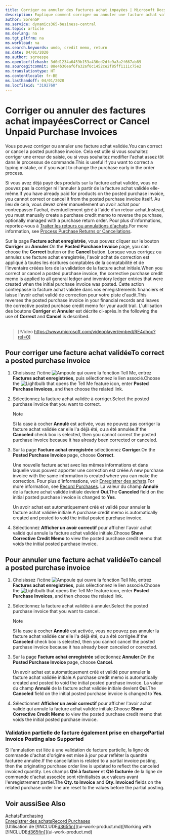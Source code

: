 ```yaml
---
title: Corriger ou annuler des factures achat impayées | Microsoft Docs
description: Explique comment corriger ou annuler une facture achat validée et créer automatiquement un avoir achat.
author: SorenGP
ms.service: dynamics365-business-central
ms.topic: article
ms.devlang: na
ms.tgt_pltfrm: na
ms.workload: na
ms.search.keywords: undo, credit memo, return
ms.date: 04/01/2020
ms.author: sgroespe
ms.openlocfilehash: 3d0d1234a6459b153a436ed2dfe9a3a2f667ab89
ms.sourcegitcommit: 88e4b30eaf6fa32af0c1452ce2f85ff1111c75e2
ms.translationtype: HT
ms.contentlocale: fr-BE
ms.lasthandoff: 04/01/2020
ms.locfileid: "3192760"
---
```

# <a name="correct-or-cancel-unpaid-purchase-invoices"></a><span data-ttu-id="019b4-103">Corriger ou annuler des factures achat impayées</span><span class="sxs-lookup"><span data-stu-id="019b4-103">Correct or Cancel Unpaid Purchase Invoices</span></span>
<span data-ttu-id="019b4-104">Vous pouvez corriger ou annuler une facture achat validée.</span><span class="sxs-lookup"><span data-stu-id="019b4-104">You can correct or cancel a posted purchase invoice.</span></span> <span data-ttu-id="019b4-105">Cela est utile si vous souhaitez corriger une erreur de saisie, ou si vous souhaitez modifier l'achat assez tôt dans le processus de commande.</span><span class="sxs-lookup"><span data-stu-id="019b4-105">This is useful if you want to correct a typing mistake, or if you want to change the purchase early in the order process.</span></span>

<span data-ttu-id="019b4-106">Si vous avez déjà payé des produits sur la facture achat validée, vous ne pouvez pas la corriger ni l'annuler à partir de la facture achat validée elle-même.</span><span class="sxs-lookup"><span data-stu-id="019b4-106">If you have already paid for products on the posted purchase invoice, you cannot correct or cancel it from the posted purchase invoice itself.</span></span> <span data-ttu-id="019b4-107">Au lieu de cela, vous devez créer manuellement un avoir achat pour contrepasser l'achat, éventuellement géré à l'aide d'un retour achat.</span><span class="sxs-lookup"><span data-stu-id="019b4-107">Instead, you must manually create a purchase credit memo to reverse the purchase, optionally managed with a purchase return order.</span></span> <span data-ttu-id="019b4-108">Pour plus d'informations, reportez-vous à [Traiter les retours ou annulations d'achats](purchasing-how-process-purchase-returns-cancellations.md).</span><span class="sxs-lookup"><span data-stu-id="019b4-108">For more information, see [Process Purchase Returns or Cancellations](purchasing-how-process-purchase-returns-cancellations.md).</span></span>

<span data-ttu-id="019b4-109">Sur la page **Facture achat enregistrée**, vous pouvez cliquer sur le bouton **Corriger** ou **Annuler**.</span><span class="sxs-lookup"><span data-stu-id="019b4-109">On the **Posted Purchase Invoice** page, you can choose the **Correct** button or the **Cancel** button.</span></span> <span data-ttu-id="019b4-110">Lorsque vous corrigez ou annulez une facture achat enregistrée, l'avoir achat de correction est appliqué à toutes les écritures comptables de la comptabilité et de l'inventaire créées lors de la validation de la facture achat initiale.</span><span class="sxs-lookup"><span data-stu-id="019b4-110">When you correct or cancel a posted purchase invoice, the corrective purchase credit memo is applied to all general ledger and inventory ledger entries that were created when the initial purchase invoice was posted.</span></span> <span data-ttu-id="019b4-111">Cette action contrepasse la facture achat validée dans vos enregistrements financiers et laisse l'avoir achat validé de correction pour votre piste d'audit.</span><span class="sxs-lookup"><span data-stu-id="019b4-111">This reverses the posted purchase invoice in your financial records and leaves the corrective posted purchase credit memo for your audit trail.</span></span> <span data-ttu-id="019b4-112">L'utilisation des boutons **Corriger** et **Annuler** est décrite ci-après.</span><span class="sxs-lookup"><span data-stu-id="019b4-112">In the following the use of **Correct** and **Cancel** is described.</span></span>
<br><br>
> [!Video https://www.microsoft.com/videoplayer/embed/RE4dhoc?rel=0]

## <a name="to-correct-a-posted-purchase-invoice"></a><span data-ttu-id="019b4-113">Pour corriger une facture achat validée</span><span class="sxs-lookup"><span data-stu-id="019b4-113">To correct a posted purchase invoice</span></span>
1. <span data-ttu-id="019b4-114">Choisissez l'icône ![Ampoule qui ouvre la fonction Tell Me](media/ui-search/search_small.png "Dites-moi ce que vous voulez faire"), entrez **Factures achat enregistrées**, puis sélectionnez le lien associé.</span><span class="sxs-lookup"><span data-stu-id="019b4-114">Choose the ![Lightbulb that opens the Tell Me feature](media/ui-search/search_small.png "Tell me what you want to do") icon, enter **Posted Purchase Invoices**, and then choose the related link.</span></span>  
2. <span data-ttu-id="019b4-115">Sélectionnez la facture achat validée à corriger.</span><span class="sxs-lookup"><span data-stu-id="019b4-115">Select the posted purchase invoice that you want to correct.</span></span>  

    > [!NOTE]  
    >   <span data-ttu-id="019b4-116">Si la case à cocher **Annulé** est activée, vous ne pouvez pas corriger la facture achat validée car elle l'a déjà été, ou a été annulée.</span><span class="sxs-lookup"><span data-stu-id="019b4-116">If the **Canceled** check box is selected, then you cannot correct the posted purchase invoice because it has already been corrected or canceled.</span></span>
3. <span data-ttu-id="019b4-117">Sur la page **Facture achat enregistrée** sélectionnez **Corriger**.</span><span class="sxs-lookup"><span data-stu-id="019b4-117">On the **Posted Purchase Invoice** page, choose **Correct**.</span></span>

    <span data-ttu-id="019b4-118">Une nouvelle facture achat avec les mêmes informations et dans laquelle vous pouvez apporter une correction est créée.</span><span class="sxs-lookup"><span data-stu-id="019b4-118">A new purchase invoice with the same information is created where you can make the correction.</span></span> <span data-ttu-id="019b4-119">Pour plus d'informations, voir [Enregistrer des achats](purchasing-how-record-purchases.md).</span><span class="sxs-lookup"><span data-stu-id="019b4-119">For more information, see [Record Purchases](purchasing-how-record-purchases.md).</span></span> <span data-ttu-id="019b4-120">La valeur du champ **Annulé** de la facture achat validée initiale devient **Oui**.</span><span class="sxs-lookup"><span data-stu-id="019b4-120">The **Canceled** field on the initial posted purchase invoice is changed to **Yes**.</span></span>

    <span data-ttu-id="019b4-121">Un avoir achat est automatiquement créé et validé pour annuler la facture achat validée initiale.</span><span class="sxs-lookup"><span data-stu-id="019b4-121">A purchase credit memo is automatically created and posted to void the initial posted purchase invoice.</span></span>
4. <span data-ttu-id="019b4-122">Sélectionnez **Afficher un avoir correctif** pour afficher l'avoir achat validé qui annule la facture achat validée initiale.</span><span class="sxs-lookup"><span data-stu-id="019b4-122">Choose **Show Corrective Credit Memo** to view the posted purchase credit memo that voids the initial posted purchase invoice.</span></span>

## <a name="to-cancel-a-posted-purchase-invoice"></a><span data-ttu-id="019b4-123">Pour annuler une facture achat validée</span><span class="sxs-lookup"><span data-stu-id="019b4-123">To cancel a posted purchase invoice</span></span>
1. <span data-ttu-id="019b4-124">Choisissez l'icône ![Ampoule qui ouvre la fonction Tell Me](media/ui-search/search_small.png "Dites-moi ce que vous voulez faire"), entrez **Factures achat enregistrées**, puis sélectionnez le lien associé.</span><span class="sxs-lookup"><span data-stu-id="019b4-124">Choose the ![Lightbulb that opens the Tell Me feature](media/ui-search/search_small.png "Tell me what you want to do") icon, enter **Posted Purchase Invoices**, and then choose the related link.</span></span>  
2. <span data-ttu-id="019b4-125">Sélectionnez la facture achat validée à annuler.</span><span class="sxs-lookup"><span data-stu-id="019b4-125">Select the posted purchase invoice that you want to cancel.</span></span>

    > [!NOTE]  
    >   <span data-ttu-id="019b4-126">Si la case à cocher **Annulé** est activée, vous ne pouvez pas annuler la facture achat validée car elle l'a déjà été, ou a été corrigée.</span><span class="sxs-lookup"><span data-stu-id="019b4-126">If the **Canceled** check box is selected, then you cannot cancel the posted purchase invoice because it has already been canceled or corrected.</span></span>
3. <span data-ttu-id="019b4-127">Sur la page **Facture achat enregistrée** sélectionnez **Annuler**.</span><span class="sxs-lookup"><span data-stu-id="019b4-127">On the **Posted Purchase Invoice** page, choose **Cancel**.</span></span>

    <span data-ttu-id="019b4-128">Un avoir achat est automatiquement créé et validé pour annuler la facture achat validée initiale.</span><span class="sxs-lookup"><span data-stu-id="019b4-128">A purchase credit memo is automatically created and posted to void the initial posted purchase invoice.</span></span> <span data-ttu-id="019b4-129">La valeur du champ **Annulé** de la facture achat validée initiale devient **Oui**.</span><span class="sxs-lookup"><span data-stu-id="019b4-129">The **Canceled** field on the initial posted purchase invoice is changed to **Yes**.</span></span>
4. <span data-ttu-id="019b4-130">Sélectionnez **Afficher un avoir correctif** pour afficher l'avoir achat validé qui annule la facture achat validée initiale.</span><span class="sxs-lookup"><span data-stu-id="019b4-130">Choose **Show Corrective Credit Memo** to view the posted purchase credit memo that voids the initial posted purchase invoice.</span></span>

### <a name="partial-invoice-posting-also-supported"></a><span data-ttu-id="019b4-131">Validation partielle de facture également prise en charge</span><span class="sxs-lookup"><span data-stu-id="019b4-131">Partial Invoice Posting also Supported</span></span>
<span data-ttu-id="019b4-132">Si l'annulation est liée à une validation de facture partielle, la ligne de commande d'achat d'origine est mise à jour pour refléter la quantité facturée annulée.</span><span class="sxs-lookup"><span data-stu-id="019b4-132">If the cancellation is related to a partial invoice posting, then the originating purchase order line is updated to reflect the canceled invoiced quantity.</span></span> <span data-ttu-id="019b4-133">Les champs **Qté à facturer** et **Qté facturée** de la ligne de commande d'achat associée sont réinitialisés aux valeurs avant l'enregistrement partiel.</span><span class="sxs-lookup"><span data-stu-id="019b4-133">The **Qty. to Invoice** and **Qty. Invoiced** fields on the related purchase order line are reset to the values before the partial posting.</span></span>

## <a name="see-also"></a><span data-ttu-id="019b4-134">Voir aussi</span><span class="sxs-lookup"><span data-stu-id="019b4-134">See Also</span></span>
[<span data-ttu-id="019b4-135">Achats</span><span class="sxs-lookup"><span data-stu-id="019b4-135">Purchasing</span></span>](purchasing-manage-purchasing.md)  
[<span data-ttu-id="019b4-136">Enregistrer des achats</span><span class="sxs-lookup"><span data-stu-id="019b4-136">Record Purchases</span></span>](purchasing-how-record-purchases.md)  
<span data-ttu-id="019b4-137">[Utilisation de [!INCLUDE[d365fin](includes/d365fin_md.md)]](ui-work-product.md)</span><span class="sxs-lookup"><span data-stu-id="019b4-137">[Working with [!INCLUDE[d365fin](includes/d365fin_md.md)]](ui-work-product.md)</span></span>
